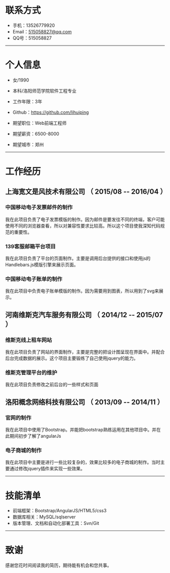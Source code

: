 
# 联系方式

- 手机：13526779920 
- Email：515058827@qq.com 
- QQ号：515058827

---

# 个人信息

 - 女/1990 
 - 本科/洛阳师范学院软件工程专业
 - 工作年限：3年
 - Github：https://github.com/lihuiping

 - 期望职位：Web前端工程师
 - 期望薪资：6500-8000
 - 期望城市：郑州

---

# 工作经历


## 上海宽文是风技术有限公司 （ 2015/08 -- 2016/04 ）

### 中国移动电子发票邮件的制作
我在此项目负责了电子发票模版的制作。因为邮件是要发往不同的终端，客户可能使用不同的浏览器查看，所以对兼容性要求比较高。所以这个项目使我深知代码规范的重要性。


### 139客服邮箱平台项目 
我在此项目负责了平台的页面制作。主要是调用后台提供的接口和使用js的Handlebars.js模版引擎来展示页面。


### 中国移动电子账单的制作

我在此项目中负责电子账单模版的制作。因为需要用到图表，所以用到了svg来展示。

 
## 河南维斯克汽车服务有限公司 （ 2014/12 -- 2015/07 ）

### 维斯克线上租车网站 
我在此项目负责了网站的界面制作，主要是完整的把设计图呈现在界面中。并配合后台完成数据的展示。这个项目主要锻练了自己使用jquery的能力。


### 维斯克管理平台的维护
我在此项目负责修改之前后台的一些样式和页面


## 洛阳概念网络科技有限公司 （ 2013/09 -- 2014/11 ）

### 官网的制作
我在此项目中使用了Bootstrap。并能把bootstrap熟练运用在其他项目中。并在此期间初步了解了angularJs


### 电子商城的制作
我在此项目中主要是进行一些比较复杂的，效果比较多的电子商城的制作。当时主要通过修改jquery插件来实现一些效果。


---


# 技能清单

- 前端框架：Bootstrap/AngularJS/HTML5/css3
- 数据库相关：MySQL/sqlserver
- 版本管理、文档和自动化部署工具：Svn/Git


---

# 致谢
感谢您花时间阅读我的简历，期待能有机会和您共事。

